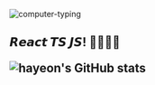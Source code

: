 
![computer-typing](https://user-images.githubusercontent.com/81798537/157266008-fd6fd1bf-df82-41ec-b2cb-c18d510f8f76.gif)
<h2>𝙍𝙚𝙖𝙘𝙩 𝙏𝙎 𝙅𝙎! 🖤👩🏻‍💻</>
  <p>


![hayeon's GitHub stats](https://github-readme-stats.vercel.app/api?username=hayeon&theme=material-palenight&show_icons=true)


